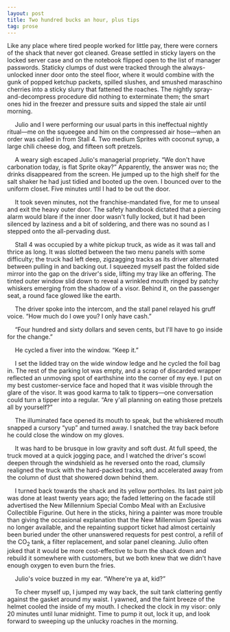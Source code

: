 ```yaml
---
layout: post
title: Two hundred bucks an hour, plus tips
tag: prose
---
```


Like any place where tired people worked for little pay, there were corners of the shack that never got cleaned. Grease settled in sticky layers on the locked server case and on the notebook flipped open to the list of manager passwords. Staticky clumps of dust were tracked through the always-unlocked inner door onto the steel floor, where it would combine with the gunk of popped ketchup packets, spilled slushes, and smushed maraschino cherries into a sticky slurry that fattened the roaches. The nightly spray-and-decompress procedure did nothing to exterminate them; the smart ones hid in the freezer and pressure suits and sipped the stale air until morning.

<!--more-->

&emsp; Julio and I were performing our usual parts in this ineffectual nightly ritual—me on the squeegee and him on the compressed air hose—when an order was called in from Stall 4. Two medium Sprites with coconut syrup, a large chili cheese dog, and fifteen soft pretzels. 

&emsp; A weary sigh escaped Julio's managerial propriety. “We don't have carbonation today, is flat Sprite okay?” 
Apparently, the answer was no; the drinks disappeared from the screen. He jumped up to the high shelf for the salt shaker he had just tidied and booted up the oven. I bounced over to the uniform closet. Five minutes until I had to be out the door.

&emsp; It took seven minutes, not the franchise-mandated five, for me to unseal and exit the heavy outer door. The safety handbook dictated that a piercing alarm would blare if the inner door wasn't fully locked, but it had been silenced by laziness and a bit of soldering, and there was no sound as I stepped onto the all-pervading dust.

&emsp; Stall 4 was occupied by a white pickup truck, as wide as it was tall and thrice as long. It was slotted between the two menu panels with some difficulty; the truck had left deep, zigzagging tracks as its driver alternated between pulling in and backing out. I squeezed myself past the folded side mirror into the gap on the driver's side, lifting my tray like an offering. The tinted outer window slid down to reveal a wrinkled mouth ringed by patchy whiskers emerging from the shadow of a visor. Behind it, on the passenger seat, a round face glowed like the earth.

&emsp; The driver spoke into the intercom, and the stall panel relayed his gruff voice. “How much do I owe you? I only have cash.”

&emsp; “Four hundred and sixty dollars and seven cents, but I'll have to go inside for the change.”

&emsp; He cycled a fiver into the window. “Keep it.”

&emsp; I set the lidded tray on the wide window ledge and he cycled the foil bag in. The rest of the parking lot was empty, and a scrap of discarded wrapper reflected an unmoving spot of earthshine into the corner of my eye. I put on my best customer-service face and hoped that it was visible through the glare of the visor. It was good karma to talk to tippers—one conversation could turn a tipper into a regular. “Are y'all planning on eating those pretzels all by yourself?”

&emsp; The illuminated face opened its mouth to speak, but the whiskered mouth snapped a cursory “yup” and turned away. I snatched the tray back before he could close the window on my gloves.

&emsp; It was hard to be brusque in low gravity and soft dust. At full speed, the truck moved at a quick jogging pace, and I watched the driver's scowl deepen through the windshield as he reversed onto the road, clumsily realigned the truck with the hard-packed tracks, and accelerated away from the column of dust that showered down behind them.

&emsp; I turned back towards the shack and its yellow portholes. Its last paint job was done at least twenty years ago; the faded lettering on the facade still advertised the New Millennium Special Combo Meal with an Exclusive Collectible Figurine. Out here in the sticks, hiring a painter was more trouble than giving the occasional explanation that the New Millennium Special was no longer available, and the repainting support ticket had almost certainly been buried under the other unanswered requests for pest control, a refill of the CO<sub>2</sub> tank, a filter replacement, and solar panel cleaning. Julio often joked that it would be more cost-effective to burn the shack down and rebuild it somewhere with customers, but we both knew that we didn't have enough oxygen to even burn the fries.

&emsp; Julio's voice buzzed in my ear. “Where're ya at, kid?”

&emsp; To cheer myself up, I jumped my way back, the suit tank clattering gently against the gasket around my waist. I yawned, and the faint breeze of the helmet cooled the inside of my mouth. I checked the clock in my visor: only 20 minutes until lunar midnight. Time to pump it out, lock it up, and look forward to sweeping up the unlucky roaches in the morning.
